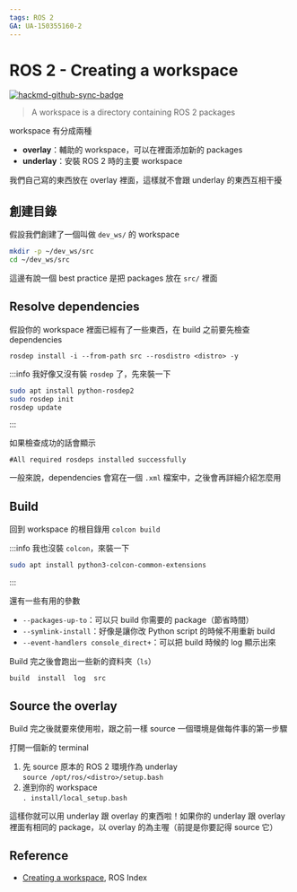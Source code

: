 ```yaml
---
tags: ROS 2
GA: UA-150355160-2
---
```


# ROS 2 - Creating a workspace

[![hackmd-github-sync-badge](https://hackmd.io/wo2LvYsNSmOE74e-ShrTng/badge)](https://hackmd.io/wo2LvYsNSmOE74e-ShrTng)


> A workspace is a directory containing ROS 2 packages

workspace 有分成兩種

* **overlay**：輔助的 workspace，可以在裡面添加新的 packages
* **underlay**：安裝 ROS 2 時的主要 workspace

我們自己寫的東西放在 overlay 裡面，這樣就不會跟 underlay 的東西互相干擾

## 創建目錄

假設我們創建了一個叫做 `dev_ws/` 的 workspace

```bash
mkdir -p ~/dev_ws/src
cd ~/dev_ws/src
```

這邊有說一個 best practice 是把 packages 放在 `src/` 裡面

## Resolve dependencies

假設你的 workspace 裡面已經有了一些東西，在 build 之前要先檢查 dependencies

`rosdep install -i --from-path src --rosdistro <distro> -y`

:::info
我好像又沒有裝 `rosdep` 了，先來裝一下

```bash
sudo apt install python-rosdep2
sudo rosdep init
rosdep update
```
:::

如果檢查成功的話會顯示

`#All required rosdeps installed successfully`

一般來說，dependencies 會寫在一個 `.xml` 檔案中，之後會再詳細介紹怎麼用

## Build

回到 workspace 的根目錄用 `colcon build`

:::info
我也沒裝 `colcon`，來裝一下

```bash
sudo apt install python3-colcon-common-extensions
```
:::

還有一些有用的參數
* `--packages-up-to`：可以只 build 你需要的 package（節省時間）
* `--symlink-install`：好像是讓你改 Python script 的時候不用重新 build
* `--event-handlers console_direct+`：可以把 build 時候的 log 顯示出來

Build 完之後會跑出一些新的資料夾（`ls`）
```
build  install  log  src
```

## Source the overlay

Build 完之後就要來使用啦，跟之前一樣 source 一個環境是做每件事的第一步驟

打開一個新的 terminal
1. 先 source 原本的 ROS 2 環境作為 underlay  
    `source /opt/ros/<distro>/setup.bash`
2. 進到你的 workspace  
    `. install/local_setup.bash`
    
這樣你就可以用 underlay 跟 overlay 的東西啦！如果你的 underlay 跟 overlay 裡面有相同的 package，以 overlay 的為主喔（前提是你要記得 source 它）

## Reference
* [Creating a workspace](https://index.ros.org/doc/ros2/Tutorials/Workspace/Creating-A-Workspace/), ROS Index